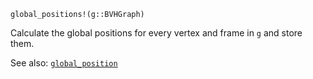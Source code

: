 ```
global_positions!(g::BVHGraph)
```

Calculate the global positions for every vertex and frame in `g` and store them.

See also: [`global_position`](@ref)
